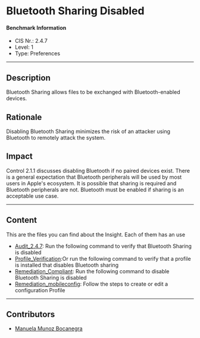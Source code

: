 # Bluetooth Sharing Disabled
#### Benchmark Information
- CIS Nr.: 2.4.7
- Level: 1
- Type: Preferences
------------------------
## Description

Bluetooth Sharing allows files to be exchanged with Bluetooth-enabled devices.

## Rationale

Disabling Bluetooth Sharing minimizes the risk of an attacker using Bluetooth to remotely attack the system.

## Impact

Control 2.1.1 discusses disabling Bluetooth if no paired devices exist. There is a general expectation that Bluetooth peripherals will be used by most users in Apple's ecosystem. It is possible that sharing is required and Bluetooth peripherals are not. Bluetooth must be enabled if sharing is an acceptable use case.

---
## Content
This are the files you can find about the Insight. Each of them has an use 
* [Audit_2.4.7](https://github.com/apfelwerk/JamfProtectInsights/blob/main/PreferencesType/CIS_2.4.7_Bluetooth%20Sharing%20Disabled/Audit_2.4.7.sh): Run the following command to verify that Bluetooth Sharing is disabled
* [Profile_Verification](https://github.com/apfelwerk/JamfProtectInsights/blob/main/PreferencesType/CIS_2.4.7_Bluetooth%20Sharing%20Disabled/Profile_Verification.sh):Or run the following command to verify that a profile is installed that disables Bluetooth sharing
* [Remediation_Compliant](https://github.com/apfelwerk/JamfProtectInsights/blob/main/PreferencesType/CIS_2.4.7_Bluetooth%20Sharing%20Disabled/Remediation_Compliant.sh): Run the following command to disable Bluetooth Sharing is disabled
* [Remediation_mobileconfig](https://github.com/apfelwerk/JamfProtectInsights/blob/main/PreferencesType/CIS_2.4.7_Bluetooth%20Sharing%20Disabled/Remediation_mobileconfig.md): Follow the steps to create or edit a configuration Profile
------------------------------------------------------------------------------------------------------------------------------------------------------------------------------------------------------------------------------------------------------------------------------------------------------------------------------
## Contributors
* [Manuela Munoz Bocanegra](https://github.com/manuelamunoz)


